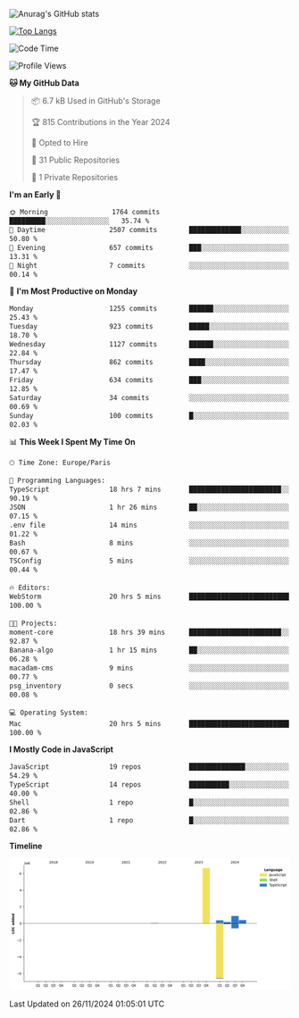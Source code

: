 ![Anurag's GitHub stats](https://github-readme-stats.vercel.app/api?username=sufiane&theme=dark&show_icons=true&count_private=true)


[![Top Langs](https://github-readme-stats.vercel.app/api/top-langs/?username=sufiane&layout=compact)](https://github.com/anuraghazra/github-readme-stats)

<!--START_SECTION:waka-->
![Code Time](http://img.shields.io/badge/Code%20Time-1%2C469%20hrs%2051%20mins-blue)

![Profile Views](http://img.shields.io/badge/Profile%20Views-0-blue)

**🐱 My GitHub Data** 

> 📦 6.7 kB Used in GitHub's Storage 
 > 
> 🏆 815 Contributions in the Year 2024
 > 
> 💼 Opted to Hire
 > 
> 📜 31 Public Repositories 
 > 
> 🔑 1 Private Repositories 
 > 
**I'm an Early 🐤** 

```text
🌞 Morning                1764 commits        █████████░░░░░░░░░░░░░░░░   35.74 % 
🌆 Daytime                2507 commits        █████████████░░░░░░░░░░░░   50.80 % 
🌃 Evening                657 commits         ███░░░░░░░░░░░░░░░░░░░░░░   13.31 % 
🌙 Night                  7 commits           ░░░░░░░░░░░░░░░░░░░░░░░░░   00.14 % 
```
📅 **I'm Most Productive on Monday** 

```text
Monday                   1255 commits        ██████░░░░░░░░░░░░░░░░░░░   25.43 % 
Tuesday                  923 commits         █████░░░░░░░░░░░░░░░░░░░░   18.70 % 
Wednesday                1127 commits        ██████░░░░░░░░░░░░░░░░░░░   22.84 % 
Thursday                 862 commits         ████░░░░░░░░░░░░░░░░░░░░░   17.47 % 
Friday                   634 commits         ███░░░░░░░░░░░░░░░░░░░░░░   12.85 % 
Saturday                 34 commits          ░░░░░░░░░░░░░░░░░░░░░░░░░   00.69 % 
Sunday                   100 commits         █░░░░░░░░░░░░░░░░░░░░░░░░   02.03 % 
```


📊 **This Week I Spent My Time On** 

```text
🕑︎ Time Zone: Europe/Paris

💬 Programming Languages: 
TypeScript               18 hrs 7 mins       ███████████████████████░░   90.19 % 
JSON                     1 hr 26 mins        ██░░░░░░░░░░░░░░░░░░░░░░░   07.15 % 
.env file                14 mins             ░░░░░░░░░░░░░░░░░░░░░░░░░   01.22 % 
Bash                     8 mins              ░░░░░░░░░░░░░░░░░░░░░░░░░   00.67 % 
TSConfig                 5 mins              ░░░░░░░░░░░░░░░░░░░░░░░░░   00.44 % 

🔥 Editors: 
WebStorm                 20 hrs 5 mins       █████████████████████████   100.00 % 

🐱‍💻 Projects: 
moment-core              18 hrs 39 mins      ███████████████████████░░   92.87 % 
Banana-algo              1 hr 15 mins        ██░░░░░░░░░░░░░░░░░░░░░░░   06.28 % 
macadam-cms              9 mins              ░░░░░░░░░░░░░░░░░░░░░░░░░   00.77 % 
psg_inventory            0 secs              ░░░░░░░░░░░░░░░░░░░░░░░░░   00.08 % 

💻 Operating System: 
Mac                      20 hrs 5 mins       █████████████████████████   100.00 % 
```

**I Mostly Code in JavaScript** 

```text
JavaScript               19 repos            ██████████████░░░░░░░░░░░   54.29 % 
TypeScript               14 repos            ██████████░░░░░░░░░░░░░░░   40.00 % 
Shell                    1 repo              █░░░░░░░░░░░░░░░░░░░░░░░░   02.86 % 
Dart                     1 repo              █░░░░░░░░░░░░░░░░░░░░░░░░   02.86 % 
```



**Timeline**

![Lines of Code chart](https://raw.githubusercontent.com/Sufiane/Sufiane/main/assets/bar_graph.png)


 Last Updated on 26/11/2024 01:05:01 UTC
<!--END_SECTION:waka-->


<!--
**Sufiane/sufiane** is a ✨ _special_ ✨ repository because its `README.md` (this file) appears on your GitHub profile.

Here are some ideas to get you started:

- 🔭 I’m currently working on ...
- 🌱 I’m currently learning ...
- 👯 I’m looking to collaborate on ...
- 🤔 I’m looking for help with ...
- 💬 Ask me about ...
- 📫 How to reach me: ...
- 😄 Pronouns: ...
- ⚡ Fun fact: ...
-->
